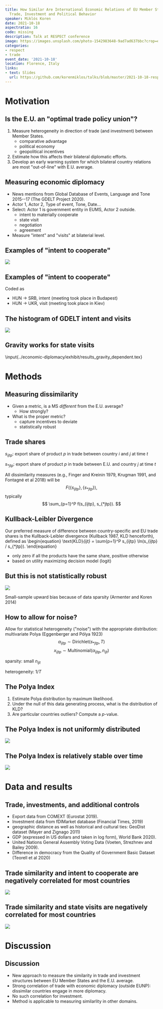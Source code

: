 ```yaml
---
title: How Similar Are International Economic Relations of EU Member States? Comparing
  Trade, Investment and Political Behavior
speaker: Miklós Koren
date: 2021-10-18
aspectratio: 16
code: missing
description: Talk at RESPECT conference
image: https://images.unsplash.com/photo-1542983648-9ad7ad637bbc?crop=entropy&cs=tinysrgb&fit=max&fm=jpg&ixid=M3w2ODAxOTV8MHwxfHJhbmRvbXx8fHx8fHx8fDE3MzI2NDM2MTl8&ixlib=rb-4.0.3&q=80&w=1080
categories: 
- respect
- trade
event_date: '2021-10-18'
location: Florence, Italy
links:
- text: Slides
  url: https://github.com/korenmiklos/talks/blob/master/2021-10-18-respect/README.pdf
---
```


# Motivation
## Is the E.U. an "optimal trade policy union"?
1. Measure heterogeneity in direction of trade (and investment) between Member States.
    - comparative advantage
    - political economy
    - geopolitical incentives
2. Estimate how this affects their bilateral diplomatic efforts.
3. Develop an early warning system for which bilateral country relations are most "out-of-line" with E.U. average.

## Measuring economic diplomacy
- News mentions from Global Database of Events, Language and Tone 2015--17 (The GDELT Project 2020).
- Actor 1, Actor 2, Type of event, Tone, Date...
- Select: Actor 1 is government entity in EUMS, Actor 2 outside.
    - intent to materially cooperate
    - state visit
    - negotiation
    - agreement
- Measure "intent" and "visits" at bilaterial level.

## Examples of "intent to cooperate"
![](exhibit/szijjarto.png) 

## Examples of "intent to cooperate"
Coded as 

- HUN $\to$ SRB, intent (meeting took place in Budapest)
- HUN $\to$ UKR, visit (meeting took place in Kiev)

## The histogram of GDELT intent and visits
![](../economic-diplomacy/exhibit/hist_dependent_before.png)

## Gravity works for state visits
\input{../economic-diplomacy/exhibit/results_gravity_dependent.tex}

# Methods
## Measuring dissimilarity
- Given a metric, is a MS *different* from the E.U. average?
    - How strongly?
- What is the proper metric?
    - capture incentives to deviate
    - statistically robust

## Trade shares
$s_{ijtp}$: export share of product $p$ in trade between country $i$ and $j$ at time $t$

$s_{*jtp}$: export share of product $p$ in trade between E.U. and country $j$ at time $t$

All dissimilarity measures (e.g., Finger and Kreinin 1979, Krugman 1991, and Fontagné et al 2018) will be
$$
F(\{s_{ijtp}\}, \{s_{*jtp}\}),
$$
typically
$$
\sum_{p=1}^P f(s_{ijtp}, s_{*jtp}).
$$

## Kullback-Leibler Divergence
Our preferred measure of difference between country-specific and EU trade shares is the Kullback-Leibler divergence (Kullback 1987, KLD henceforth), defined as
\begin{equation}
    \text{KLD}_{ijt} =
    \sum_{p=1}^P
        s_{ijtp}
        \ln(s_{ijtp} / s_{*jtp}).
\end{equation}

- only zero if all the products have the same share, positive otherwise 
- based on utility maximizing decision model (logit)

## But this is not statistically robust
![](../economic-diplomacy/exhibit/graph_good_total.png)

Small-sample upward bias because of data sparsity (Armenter and Koren 2014)

## How to allow for noise?
Allow for statistical heterogeneity ("noise") with the appropriate distribution: multivariate Polya (Eggenberger and Pólya 1923)
$$
\alpha_{ijtp} \sim \text{Dirichlet}(s_{*jtp}, T)
$$
$$
x_{ijtp} \sim \text{Multinomial}(\alpha_{ijtp}, n_{ijt})
$$

sparsity: small $n_{ijt}$

heterogeneity: $1/T$ 

## The Polya Index
1. Estimate Polya distribution by maximum likelihood.
2. Under the null of this data generating process, what is the distribution of KLD?
3. Are particular countries outliers? Compute a $p$-value.

## The Polya Index is not uniformly distributed
![](../economic-diplomacy/exhibit/hist_p_all.png)

## The Polya Index is relatively stable over time
![](../economic-diplomacy/exhibit/scatter_p_all.png)



# Data and results
## Trade, investments, and additional controls

- Export data from COMEXT (Eurostat 2019). 
- Investment data from fDIMarket database (Financial Times, 2019)
- geographic distance as well as historical and cultural ties: GeoDist dataset (Mayer and Zignago 2011)
- GDP (expressed in US dollars and taken in log form), World Bank 2020).
- United Nations General Assembly Voting Data (Voeten, Strezhnev and Bailey 2009).
- Difference in democracy from the Quality of Government Basic Dataset (Teorell et al 2020)

## Trade similarity and intent to cooperate are negatively correlated for most countries
![](../economic-diplomacy/exhibit/coefficients_intent_both_all_wofe.png)

## Trade similarity and state visits are negatively correlated for most countries
![](../economic-diplomacy/exhibit/coefficients_visits_both_all_wofe.png)

# Discussion
## Discussion
- New approach to measure the similarity in trade and investment structures between EU Member States and the E.U. average.
- Strong correlation of trade with economic diplomacy (outside EUNP): dissimilar countries engage in more diplomacy.
- No such correlation for investment.
- Method is applicable to measuring similarlity in other domains.